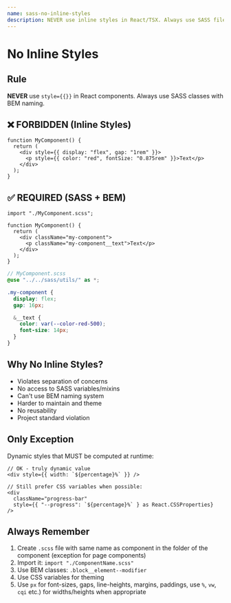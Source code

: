```yaml
---
name: sass-no-inline-styles
description: NEVER use inline styles in React/TSX. Always use SASS files with BEM naming convention.
---
```


# No Inline Styles

## Rule
**NEVER** use `style={{}}` in React components. Always use SASS classes with BEM naming.

## ❌ FORBIDDEN (Inline Styles)
```tsx
function MyComponent() {
  return (
    <div style={{ display: "flex", gap: "1rem" }}>
      <p style={{ color: "red", fontSize: "0.875rem" }}>Text</p>
    </div>
  );
}
```

## ✅ REQUIRED (SASS + BEM)
```tsx
import "./MyComponent.scss";

function MyComponent() {
  return (
    <div className="my-component">
      <p className="my-component__text">Text</p>
    </div>
  );
}
```

```scss
// MyComponent.scss
@use "../../sass/utils/" as *;

.my-component {
  display: flex;
  gap: 16px;

  &__text {
    color: var(--color-red-500);
    font-size: 14px;
  }
}
```

## Why No Inline Styles?
- Violates separation of concerns
- No access to SASS variables/mixins
- Can't use BEM naming system
- Harder to maintain and theme
- No reusability
- Project standard violation

## Only Exception
Dynamic styles that MUST be computed at runtime:
```tsx
// OK - truly dynamic value
<div style={{ width: `${percentage}%` }} />

// Still prefer CSS variables when possible:
<div
  className="progress-bar"
  style={{ "--progress": `${percentage}%` } as React.CSSProperties}
/>
```

## Always Remember
1. Create `.scss` file with same name as component in the folder of the component (exception for page components)
2. Import it: `import "./ComponentName.scss"`
3. Use BEM classes: `.block__element--modifier`
4. Use CSS variables for theming
5. Use `px` for font-sizes, gaps, line-heights, margins, paddings, use `%`, `vw`, `cqi` etc.)  for widths/heights when appropriate
